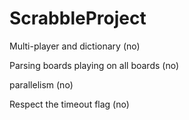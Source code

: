 # ScrabbleProject

Multi-player and dictionary (no)

Parsing boards playing on all boards (no)

parallelism (no)

Respect the timeout flag (no)